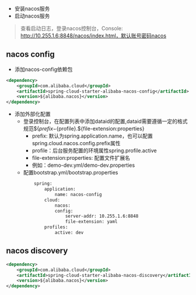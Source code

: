 
+ 安装nacos服务
+ 启动nacos服务
>  查看启动日志，登录nacos控制台，Console: http://10.255.1.6:8848/nacos/index.html，默认账号密码nacos

## nacos config

+ 添加nacos-config依赖包
~~~xml
<dependency>
    <groupId>com.alibaba.cloud</groupId>
    <artifactId>spring-cloud-starter-alibaba-nacos-config</artifactId>
    <version>${alibaba.nacos}</version>
</dependency>
~~~
+ 添加外部化配置
    + 登录控制台，在配置列表中添加dataid的配置,dataid需要遵循一定的格式规范${${prefix}-${profile}.${file-extension:properties}
        + prefix: 默认为spring.application.name，也可以配置spring.cloud.nacos.config.prefix属性
        + profile：后台服务配置的环境属性spring.profile.active
        + file-extension:properties: 配置文件扩展名
        + 例如：demo-dev.yml/demo-dev.properties
    + 配置bootstrap.yml/bootstrap.properties
        ~~~xml
            spring:
                application:
                    name: nacos-config
                cloud:
                    nacos:
                    config:
                        server-addr: 10.255.1.6:8848
                        file-extension: yaml
                profiles:
                    active: dev
        ~~~


## nacos discovery
~~~xml
<dependency>
    <groupId>com.alibaba.cloud</groupId>
    <artifactId>spring-cloud-starter-alibaba-nacos-discovery</artifactId>
    <version>${alibaba.nacos}</version>
</dependency>
~~~

